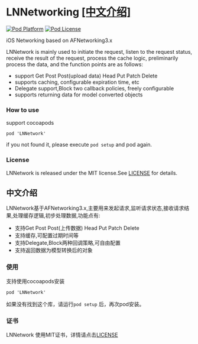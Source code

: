 # LNNetworking [[中文介绍]](https://github.com/lengain/LNNetworking/blob/master/README.md#%E4%B8%AD%E6%96%87%E4%BB%8B%E7%BB%8D)

[![Pod Platform](http://img.shields.io/cocoapods/p/LNNetworking.svg?style=flat)](http://cocoadocs.org/docsets/LNNetworking/)
[![Pod License](http://img.shields.io/cocoapods/l/LNNetworking.svg?style=flat)](https://www.apache.org/licenses/LICENSE-2.0.html)

iOS Networking based on AFNetworking3.x

LNNetwork is mainly used to initiate the request, listen to the request status, receive the result of the request, process the cache logic, preliminarily process the data, and the function points are as follows:

* support Get Post Post(upload data) Head Put Patch Delete
* supports caching, configurable expiration time, etc
* Delegate support,Block two callback policies, freely configurable
* supports returning data for model converted objects

### How to use
support cocoapods 

 `pod 'LNNetwork'`

if you not found it, please execute `pod setup` and pod again.
   
 
### License

LNNetwork is released under the MIT license.See [LICENSE](https://github.com/lengain/LNNetworking/blob/master/LICENSE) for details.

## 中文介绍

LNNetwork基于AFNetworking3.x,主要用来发起请求,监听请求状态,接收请求结果,处理缓存逻辑,初步处理数据,功能点有:

* 支持Get Post Post(上传数据) Head Put Patch Delete
* 支持缓存,可配置过期时间等
*	支持Delegate,Block两种回调策略,可自由配置
* 支持返回数据为模型转换后的对象

### 使用

支持使用cocoapods安装

 `pod 'LNNetwork'`
 
 如果没有找到这个库，请运行`pod setup` 后，再次pod安装。
 
 ### 证书
 
 LNNetwork 使用MIT证书，详情请点击[LICENSE](https://github.com/lengain/LNNetworking/blob/master/LICENSE)
